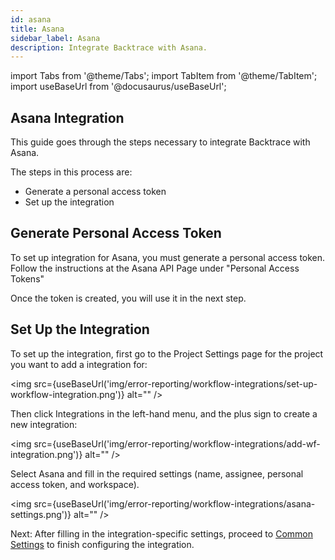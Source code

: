 ```yaml
---
id: asana
title: Asana
sidebar_label: Asana
description: Integrate Backtrace with Asana.
---
```

import Tabs from '@theme/Tabs';
import TabItem from '@theme/TabItem';
import useBaseUrl from '@docusaurus/useBaseUrl';

## Asana Integration
This guide goes through the steps necessary to integrate Backtrace with Asana.

The steps in this process are:
- Generate a personal access token
- Set up the integration

## Generate Personal Access Token
To set up integration for Asana, you must generate a personal access token. Follow the instructions at the Asana API Page under "Personal Access Tokens"

Once the token is created, you will use it in the next step.

## Set Up the Integration
To set up the integration, first go to the Project Settings page for the project you want to add a integration for:

<img src={useBaseUrl('img/error-reporting/workflow-integrations/set-up-workflow-integration.png')} alt="" />

Then click Integrations in the left-hand menu, and the plus sign to create a new integration:

<img src={useBaseUrl('img/error-reporting/workflow-integrations/add-wf-integration.png')} alt="" />

Select Asana and fill in the required settings (name, assignee, personal access token, and workspace).

<img src={useBaseUrl('img/error-reporting/workflow-integrations/asana-settings.png')} alt="" />

Next: After filling in the integration-specific settings, proceed to [Common Settings](/error-reporting/workflow-integrations/common-settings) to finish configuring the integration.
